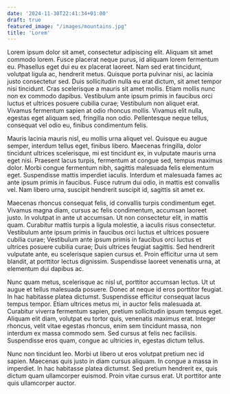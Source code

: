 ```yaml
---
date: '2024-11-30T22:41:34+01:00'
draft: true
featured_image: "/images/mountains.jpg"
title: 'Lorem'
---
```

Lorem ipsum dolor sit amet, consectetur adipiscing elit. Aliquam sit amet commodo lorem. Fusce placerat neque purus, id aliquam lorem fermentum eu. Phasellus eget dui eu ex placerat laoreet. Nam sed erat tincidunt, volutpat ligula ac, hendrerit metus. Quisque porta pulvinar nisi, ac lacinia justo consectetur sed. Duis sollicitudin nulla eu erat dictum, sit amet tempor nisi tincidunt. Cras scelerisque a mauris sit amet mollis. Etiam mollis nunc non ex commodo dapibus. Vestibulum ante ipsum primis in faucibus orci luctus et ultrices posuere cubilia curae; Vestibulum non aliquet erat. Vivamus fermentum sapien at odio rhoncus mollis. Vivamus elit nulla, egestas eget aliquam sed, fringilla non odio. Pellentesque neque tellus, consequat vel odio eu, finibus condimentum felis.

Mauris lacinia mauris nisl, eu mollis urna aliquet vel. Quisque eu augue semper, interdum tellus eget, finibus libero. Maecenas fringilla, dolor tincidunt ultrices scelerisque, mi est tincidunt ex, in vulputate mauris urna eget nisi. Praesent lacus turpis, fermentum at congue sed, tempus maximus dolor. Morbi congue fermentum nibh, sagittis malesuada felis elementum eget. Suspendisse mattis imperdiet iaculis. Interdum et malesuada fames ac ante ipsum primis in faucibus. Fusce rutrum dui odio, in mattis est convallis vel. Nam libero urna, suscipit hendrerit suscipit id, sagittis sit amet ex.

Maecenas rhoncus consequat felis, id convallis turpis condimentum eget. Vivamus magna diam, cursus ac felis condimentum, accumsan laoreet justo. In volutpat in ante ut accumsan. Ut non consectetur elit, in mattis quam. Curabitur mattis turpis a ligula molestie, a iaculis risus consectetur. Vestibulum ante ipsum primis in faucibus orci luctus et ultrices posuere cubilia curae; Vestibulum ante ipsum primis in faucibus orci luctus et ultrices posuere cubilia curae; Duis ultrices feugiat sagittis. Sed hendrerit vulputate ante, eu scelerisque sapien cursus et. Proin efficitur urna ut sem blandit, at porttitor lectus dignissim. Suspendisse laoreet venenatis urna, at elementum dui dapibus ac.

Nunc quam metus, scelerisque ac nisl ut, porttitor accumsan lectus. Ut ut augue et tellus malesuada posuere. Donec at neque id eros porttitor feugiat. In hac habitasse platea dictumst. Suspendisse efficitur consequat lacus tempus tempor. Etiam ultrices metus mi, in auctor felis malesuada at. Curabitur viverra fermentum sapien, pretium sollicitudin ipsum tempus eget. Aliquam elit diam, volutpat eu tortor quis, venenatis maximus erat. Integer rhoncus, velit vitae egestas rhoncus, enim sem tincidunt massa, non interdum ex massa commodo sem. Sed cursus at felis nec facilisis. Suspendisse eros quam, congue ac ultricies in, egestas dictum tellus.

Nunc non tincidunt leo. Morbi ut libero ut eros volutpat pretium nec id sapien. Maecenas quis justo in diam cursus aliquam. In congue a massa in imperdiet. In hac habitasse platea dictumst. Sed pretium hendrerit ex, quis dictum quam ullamcorper euismod. Proin vitae cursus erat. Ut porttitor ante quis ullamcorper auctor.
